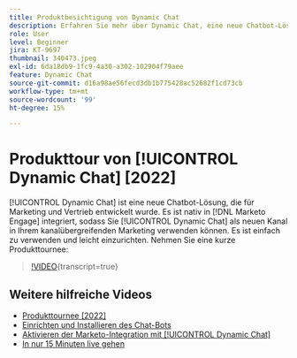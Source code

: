 ```yaml
---
title: Produktbesichtigung von Dynamic Chat
description: Erfahren Sie mehr über Dynamic Chat, eine neue Chatbot-Lösung, die von Adobe für Marketing und Vertrieb entwickelt wurde.
role: User
level: Beginner
jira: KT-9697
thumbnail: 340473.jpeg
exl-id: 6da18db9-1fc9-4a30-a302-102904f79aee
feature: Dynamic Chat
source-git-commit: d16a98ae56fecd3db1b775428ac52682f1cd73cb
workflow-type: tm+mt
source-wordcount: '99'
ht-degree: 15%

---
```


# Produkttour von [!UICONTROL Dynamic Chat] [2022]

[!UICONTROL Dynamic Chat] ist eine neue Chatbot-Lösung, die für Marketing und Vertrieb entwickelt wurde. Es ist nativ in [!DNL Marketo Engage] integriert, sodass Sie [!UICONTROL Dynamic Chat] als neuen Kanal in Ihrem kanalübergreifenden Marketing verwenden können. Es ist einfach zu verwenden und leicht einzurichten. Nehmen Sie eine kurze Produkttournee:

>[!VIDEO](https://video.tv.adobe.com/v/340473/?quality=12&learn=on){transcript=true}

## Weitere hilfreiche Videos

* [Produkttournee [2022]](product-tour-2022.md)
* [Einrichten und Installieren des Chat-Bots](setup.md)
* [Aktivieren der Marketo-Integration mit [!UICONTROL Dynamic Chat]](marketo-integration.md)
* [In nur 15 Minuten live gehen](go-live-in-15-minutes.md)
